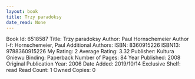 ```yaml
---
layout: book
title: Trzy paradoksy
date_read: None
---
```


Book Id: 6518587
Title: Trzy paradoksy
Author: Paul Hornschemeier
Author l-f: Hornschemeier, Paul
Additional Authors: 
ISBN: 8360915226
ISBN13: 9788360915226
My Rating: 2
Average Rating: 3.32
Publisher: Kultura Gniewu
Binding: Paperback
Number of Pages: 84
Year Published: 2008
Original Publication Year: 2006
Date Added: 2019/10/14
Exclusive Shelf: read
Read Count: 1
Owned Copies: 0

